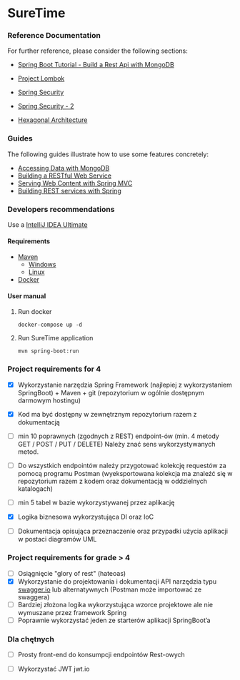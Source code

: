 # SureTime


### Reference Documentation

For further reference, please consider the following sections:

* [Spring Boot Tutorial - Build a Rest Api with MongoDB](https://www.youtube.com/watch?v=ssj0CGxv60k&t=457s&ab_channel=Amigoscode)
* [Project Lombok](https://projectlombok.org/)

* [Spring Security](https://octoperf.com/blog/2018/03/08/securing-rest-api-spring-security/#user-auth-uuid)
* [Spring Security - 2](https://www.bezkoder.com/spring-boot-jwt-auth-mongodb/)
* [Hexagonal Architecture](https://www.baeldung.com/hexagonal-architecture-ddd-spring)

### Guides

The following guides illustrate how to use some features concretely:

* [Accessing Data with MongoDB](https://spring.io/guides/gs/accessing-data-mongodb/)
* [Building a RESTful Web Service](https://spring.io/guides/gs/rest-service/)
* [Serving Web Content with Spring MVC](https://spring.io/guides/gs/serving-web-content/)
* [Building REST services with Spring](https://spring.io/guides/tutorials/bookmarks/)



### Developers recommendations
Use a [IntelliJ IDEA Ultimate](https://www.jetbrains.com/lp/intellij-frameworks/)

#### Requirements
* [ Maven](https://maven.apache.org/)
   - [Windows](https://mkyong.com/maven/how-to-install-maven-in-windows/)
   - [Linux](https://maven.apache.org/install.html)
* [ Docker](https://www.docker.com/) 



#### User manual

1. Run docker 
    ````
    docker-compose up -d 
    ````

2. Run SureTime application
    ```
    mvn spring-boot:run
    ```


### Project requirements for 4
- [x] Wykorzystanie narzędzia Spring Framework (najlepiej z wykorzystaniem SpringBoot) +
  Maven + git (repozytorium w ogólnie dostępnym darmowym hostingu)

- [x] Kod ma być dostępny w zewnętrznym repozytorium razem z dokumentacją

- [ ] min 10 poprawnych (zgodnych z REST) endpoint-ów (min. 4 metody GET / POST / PUT /
  DELETE) Należy znać sens wykorzystywanych metod. 

- [ ] Do wszystkich endpointów należy przygotować kolekcję requestów za pomocą programu
  Postman (wyeksportowana kolekcja ma znaleźć się w repozytorium razem z kodem oraz
  dokumentacją w oddzielnych katalogach)

- [ ] min 5 tabel w bazie wykorzystywanej przez aplikację

- [x] Logika biznesowa wykorzystująca DI oraz IoC

- [ ] Dokumentacja opisująca przeznaczenie oraz przypadki użycia aplikacji w postaci
  diagramów UML

### Project requirements for grade > 4
- [ ]  Osiągnięcie "glory of rest" (hateoas)
- [x] Wykorzystanie do projektowania i dokumentacji API narzędzia typu [swagger.io](https://swagger.io/) lub
  alternatywnych (Postman może importować ze swaggera)
- [ ] Bardziej złożona logika wykorzystująca wzorce projektowe ale nie wymuszane przez
  framework Spring
- [ ] Poprawnie wykorzystać jeden ze starterów aplikacji SpringBoot’a

### Dla chętnych

- [ ] Prosty front-end do konsumpcji endpointów Rest-owych
- [ ] Wykorzystać JWT jwt.io


